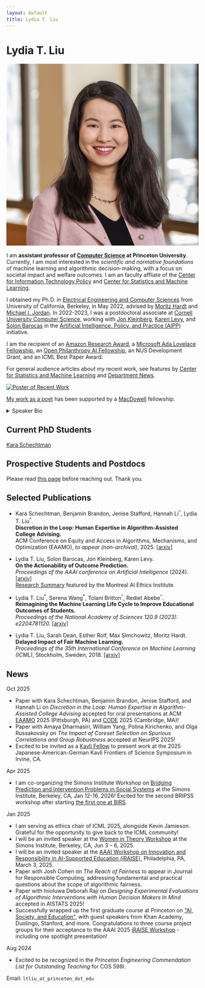 ```yaml
---
layout: default
title: Lydia T. Liu 
---
```

	
	
# Lydia T. Liu #

<img src="img/01 - Liu 2024 DKC - small.jpg" alt="Photo" class="leftside_image" title="Photo Credit: David Kelly Crow">

I am **assistant professor of [Computer Science](https://www.cs.princeton.edu) at Princeton University**. Currently, I am most interested in the _scientific and normative foundations_ of machine learning and algorithmic decision-making, with a focus on societal impact and welfare outcomes. I am an faculty affliate of the [Center for Information Technology Policy](https://citp.princeton.edu) and [Center for Statistics and Machine Learning](https://csml.princeton.edu).

 I obtained my Ph.D. in [Electrical Engineering and Computer Sciences](https://eecs.berkeley.edu/) from University of California, Berkeley, in May 2022, advised by [Moritz Hardt](http://mrtz.org/) and [Michael I. Jordan](https://people.eecs.berkeley.edu/~jordan/). In 2022-2023, I was a postdoctoral associate at [Cornell University Computer Science](http://cis.cornell.edu/cornell-computing-information-science), working with [Jon Kleinberg](https://www.cs.cornell.edu/home/kleinber/), [Karen Levy](https://www.karen-levy.net), and [Solon Barocas](http://solon.barocas.org) in the [Artificial Intelligence, Policy, and Practice (AIPP)](https://aipp.cis.cornell.edu) initiative. 
 
I am the recipient of an [Amazon Research Award](https://www.amazon.science/research-awards/program-updates/99-amazon-research-awards-recipients-announced), a [Microsoft Ada Lovelace Fellowship](https://www.microsoft.com/en-us/research/academic-program/ada-lovelace-fellowship/), an [Open Philanthropy AI Fellowship](https://www.openphilanthropy.org/focus/global-catastrophic-risks/potential-risks-advanced-artificial-intelligence/open-phil-ai-fellowship-2019-class), an NUS Development Grant, and an ICML Best Paper Award. 

For general audience articles about my recent work, see features by [Center for Statistics and Machine Learning](https://csml.princeton.edu/news/lydia-liu-rethinking-ai’s-impact-society-through-lens-fairness) and [Department News](https://www.cs.princeton.edu/news/lydia-liu-expert-social-impacts-machine-learning-has-joined-faculty).

[![Poster of Recent Work](thumbnail.png)](https://drive.google.com/file/d/1Qso8WL55xtINyF9cNwZXz7UuLygR3X9M/view?usp=sharing)

[My work as a poet](https://lydialiupoet.com/the-problem-of-deer) has been supported by a [MacDowell](https://www.macdowell.org) fellowship.

<details>
  <summary>Speaker Bio</summary>
  <p>Lydia Liu is an Assistant Professor of Computer Science at Princeton University. Her research examines the theoretical foundations of machine learning and algorithmic decision-making, with a focus on long-term societal impact. She obtained her Ph.D. in electrical engineering and computer sciences from the University of California, Berkeley, and completed her postdoctoral research at Cornell University at the Artificial Intelligence, Policy, and Practice (AIPP) initiative.
She is the recipient of an Amazon Research Award, fellowships from Microsoft and  Open Philanthropy, and an ICML Best Paper Award.</p>
</details>


## Current PhD Students
[Kara Schechtman](https://www.karaschechtman.com/about)

## Prospective Students and Postdocs
Please read [this page](/prospective) before reaching out. Thank you.

## Selected Publications
* Kara Schechtman, Benjamin Brandon, Jenise Stafford, Hannah Li<sup>^</sup>, Lydia T. Liu<sup>^</sup>.  
**Discretion in the Loop: Human Expertise in Algorithm-Assisted College Advising.**  
ACM Conference on Equity and Access in Algorithms, Mechanisms, and Optimization (EAAMO), *to appear (non-archival)*, 2025. [[arxiv]](https://arxiv.org/abs/2505.13325)  

* Lydia T. Liu, Solon Barocas, Jon Kleinberg, Karen Levy.  
**On the Actionability of Outcome Prediction.**  
*Proceedings of the AAAI conference on Artificial Intelligence* (2024). [[arxiv]](https://arxiv.org/abs/2309.04470)  
[Research Summary](https://montrealethics.ai/on-the-actionability-of-outcome-prediction/) featured by the Montreal AI Ethics Institute.

* Lydia T. Liu<sup>\*</sup>, Serena Wang<sup>\*</sup>, Tolani Britton<sup>^</sup>, Rediet Abebe<sup>^</sup>.  
**Reimagining the Machine Learning Life Cycle to Improve Educational Outcomes of Students.**  
*Proceedings of the National Academy of Sciences 120.9 (2023): e2204781120.* [[arxiv]](http://arxiv.org/abs/2209.03929) <!--[[eprint]](https://www.pnas.org/eprint/3RXWD4U8UFVCHHUWGFGY/full) [[slides]](/assets/ml4ed-bair-talk.pdf) --> 

* Lydia T. Liu, Sarah Dean, Esther Rolf, Max Simchowitz, Moritz Hardt.  
**Delayed Impact of Fair Machine Learning.**  
*Proceedings of the 35th International Conference on Machine Learning (ICML)*, Stockholm, Sweden, 2018. [[arxiv]](https://arxiv.org/abs/1803.04383)

## News
Oct 2025
* Paper with Kara Schechtman, Benjamin Brandon, Jenise Stafford, and Hannah Li on _Discretion in the Loop: Human Expertise in Algorithm-Assisted College Advising_ accepted for oral presentations at ACM [EAAMO](https://conference.eaamo.org) 2025 (Pittsburgh, PA) and [CODE](https://ide.mit.edu/events/2025-conference-on-digital-experimentation-mit-codemit/) 2025 (Cambridge, MA)! 
* Paper with Amaya Dharmasiri, William Yang, Polina Kirichenko, and Olga Russakovsky on _The Impact of Coreset Selection on Spurious Correlations and Group Robustness_ accepted at NeurIPS 2025!
* Excited to be invited as a [Kavli Fellow](https://www.nasonline.org/news/national-academy-of-sciences-selects-the-2025-kavli-fellows/) to present work at the 2025 Japanese-American-German Kavli Frontiers of Science Symposium in Irvine, CA.
  
Apr 2025
* I am co-organizing the Simons Institute Workshop on [Bridging Prediction and Intervention Problems in Social Systems](https://simons.berkeley.edu/workshops/bridging-prediction-intervention-problems-social-systems) at the Simons Institute, Berkeley, CA,  Jan 12-16, 2026!  Excited for the second BRIPSS workshop after starting [the first one at BIRS](http://www.birs.ca/events/2024/5-day-workshops/24w5283).


Jan 2025  
* I am serving as ethics chair of ICML 2025, alongside Kevin Jamieson. Grateful for the opportunity to give back to the ICML community!
* I will be an invited speaker at the [Women in Theory Workshop](https://womenintheory.wordpress.com) at the Simons Institute, Berkeley, CA,  Jun 3 – 6, 2025. 
* I will be an invited speaker at the [AAAI Workshop on Innovation and Responsibility in AI-Supported Education (iRAISE)](https://iraise-25-aaai.my.canva.site/#agenda), Philadelphia, PA, March 3, 2025.  
* Paper with Josh Cohen on _The Reach of Fairness_ to appear in Journal for Responsible Computing, addressing fundamental and practical questions about the scope of algorithmic fairness.  
* Paper with Inioluwa Deborah Raji on _Designing Experimental Evaluations of Algorithmic Interventions with Human Decision Makers In Mind_ accepted in AISTATS 2025!  
* Successfully wrapped up the first graduate course at Princeton on  ["AI, Society, and Education"](/teaching), with guest speakers from Khan Academy, Duolingo, Stanford, and more. Congratulations to three course project groups for their acceptance to the AAAI 2025 [iRAISE Workshop](https://iraise-25-aaai.my.canva.site/) - including one spotlight presentation!  

Aug 2024   
* Excited to be recognized in the _Princeton Engineering Commendation List for Outstanding Teaching_ for COS 598I.

<!--
> I am presenting work with my students and collaborators ([Liu et al 2024](https://drive.google.com/file/d/1x4tdWdjRK-yB9-agNOPVFr4na-Q5QKYl/view?usp=sharing), [Raji and Liu 2024](), [Stroebl et al 2024]()) at the ICML 2024 Workshop on Humans, Algorithmic Decision-Making and Society: Modeling Interactions and Impact!  
> I will be an invited speaker at TTIC Workshop on Data-Driven Decision Processes: From Theory to Practice (August 26-28).
--> 

<!-- I received an Amazon Research Award for the proposal _From Predictions to Positive Impact: Foundations of Responsible AI in Social Systems_.   --> 
<!-- I co-organized the [BIRS workshop](http://www.birs.ca/events/2024/5-day-workshops/24w5283) on _Bridging Prediction and Intervention Problems in Social Systems_ with  Inioluwa Deborah Raji, Angela Zhou, and Arvind Narayanan, June 3-7, 2024.--> 


<!--Recent talk at the Simons Institute workshop on Societal Considerations and Applications (November 2022):
<iframe width="560" height="315" src="https://www.youtube.com/embed/P1SBnDTylko" title="YouTube video player" frameborder="0" allow="accelerometer; autoplay; clipboard-write; encrypted-media; gyroscope; picture-in-picture" allowfullscreen></iframe> --> 

<!-- [pictures](https://www.flickr.com/photos/158535173@N08/) --> 

<!-- **Updates**. 
> (Nov 2022) I gave a talk at the Simons workshop on Societal Considerations and Applications.
 (Sep 2022) Our cross-disciplinary study of machine learning in education, *Lost in Translation: Reimagining the Machine Learning Life Cycle in Education*, is on [arXiv](http://arxiv.org/abs/2209.03929).
  (Oct 2021) [I attended MIT EECS Rising Stars 2021](https://risingstars21-eecs.mit.edu/liu-lydia-tingruo/)---[apply](https://risingstars21-eecs.mit.edu) for the fall 2022 workshop at UT Austin! We presented our [poster for _Strategic ranking_](/assets/strategic_ranking_poster.pdf) at the inaugural ACM conference on EAAMO. [_Bandit Learning in Decentralized Matching Markets_](https://jmlr.org/papers/v22/20-1429.html) is in vol. 22 of JMLR. See [EC workshop poster](/assets/decentralizedbandits_poster.pdf) and [FODSI talk](/assets/learning_markets.pdf).--> 


			
Email: `ltliu_at_princeton_dot_edu`


